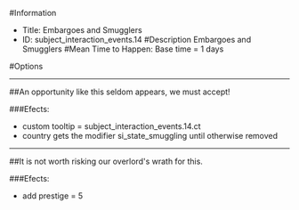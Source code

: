 #Information
 - Title: Embargoes and Smugglers
 - ID: subject_interaction_events.14
#Description
Embargoes and Smugglers
#Mean Time to Happen:
Base time = 1 days

#Options

___
##An opportunity like this seldom appears, we must accept!

###Efects:<ul><li>custom tooltip = subject_interaction_events.14.ct</li><li>country gets the modifier si_state_smuggling until otherwise removed</li></ul>

___
##It is not worth risking our overlord's wrath for this.

###Efects:<ul><li>add prestige = 5</li></ul>
